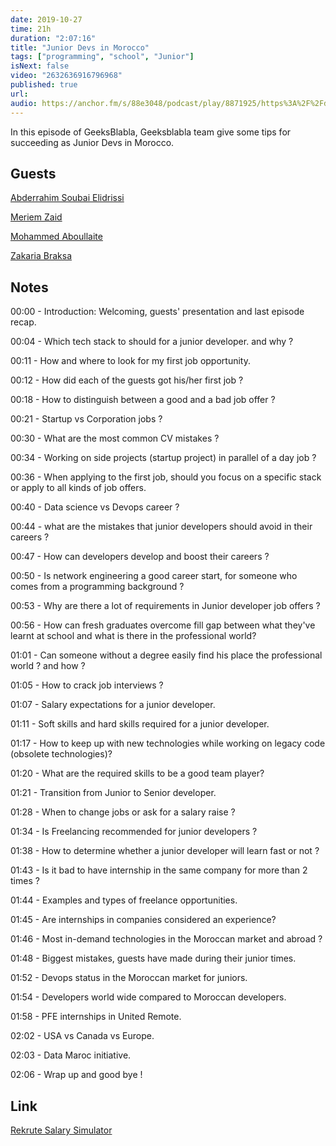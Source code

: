 ```yaml
---
date: 2019-10-27
time: 21h
duration: "2:07:16"
title: "Junior Devs in Morocco"
tags: ["programming", "school", "Junior"]
isNext: false
video: "2632636916796968"
published: true
url:
audio: https://anchor.fm/s/88e3048/podcast/play/8871925/https%3A%2F%2Fd3ctxlq1ktw2nl.cloudfront.net%2Fproduction%2F2019-11-8%2F37064067-48000-2-7061c427555f3.m4a
---
```


In this episode of GeeksBlabla, Geeksblabla team give some tips for succeeding as Junior Devs in Morocco.

## Guests

[Abderrahim Soubai Elidrissi](https://www.facebook.com/zizwar0nline)

[Meriem Zaid](https://www.facebook.com/MeriemZaid)

[Mohammed Aboullaite](https://www.facebook.com/aboullaite)

[Zakaria Braksa](https://www.facebook.com/profile.php?id=100004033238021)

## Notes

00:00 - Introduction: Welcoming, guests' presentation and last episode recap.

00:04 - Which tech stack to should for a junior developer. and why ?

00:11 - How and where to look for my first job opportunity.

00:12 - How did each of the guests got his/her first job ?

00:18 - How to distinguish between a good and a bad job offer ?

00:21 - Startup vs Corporation jobs ?

00:30 - What are the most common CV mistakes ?

00:34 - Working on side projects (startup project) in parallel of a day job ?

00:36 - When applying to the first job, should you focus on a specific stack or apply to all kinds of job offers.

00:40 - Data science vs Devops career ?

00:44 - what are the mistakes that junior developers should avoid in their careers ?

00:47 - How can developers develop and boost their careers ?

00:50 - Is network engineering a good career start, for someone who comes from a programming background ?

00:53 - Why are there a lot of requirements in Junior developer job offers ?

00:56 - How can fresh graduates overcome fill gap between what they've learnt at school and what is there in the professional world?

01:01 - Can someone without a degree easily find his place the professional world ? and how ?

01:05 - How to crack job interviews ?

01:07 - Salary expectations for a junior developer.

01:11 - Soft skills and hard skills required for a junior developer.

01:17 - How to keep up with new technologies while working on legacy code (obsolete technologies)?

01:20 - What are the required skills to be a good team player?

01:21 - Transition from Junior to Senior developer.

01:28 - When to change jobs or ask for a salary raise ?

01:34 - Is Freelancing recommended for junior developers ?

01:38 - How to determine whether a junior developer will learn fast or not ?

01:43 - Is it bad to have internship in the same company for more than 2 times ?

01:44 - Examples and types of freelance opportunities.

01:45 - Are internships in companies considered an experience?

01:46 - Most in-demand technologies in the Moroccan market and abroad ?

01:48 - Biggest mistakes, guests have made during their junior times.

01:52 - Devops status in the Moroccan market for juniors.

01:54 - Developers world wide compared to Moroccan developers.

01:58 - PFE internships in United Remote.

02:02 - USA vs Canada vs Europe.

02:03 - Data Maroc initiative.

02:06 - Wrap up and good bye !

## Link

[Rekrute Salary Simulator](https://www.rekrute.com/salaire-simulateur-maroc.html)
